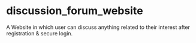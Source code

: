 # discussion_forum_website
A Website in which user can discuss anything related to their interest after registration &amp; secure login.
